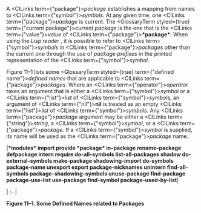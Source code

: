  



A <ClLinks  term={"package"}><i>package</i></ClLinks> establishes a mapping from names to <ClLinks  term={"symbol"}><i>symbols</i></ClLinks>. At any given time, one <ClLinks  term={"package"}><i>package</i></ClLinks> is current. The <GlossaryTerm styled={true} term={"current package"}><i>current package</i></GlossaryTerm> is the one that is the <ClLinks  term={"value"}><i>value</i></ClLinks> of <ClLinks  term={"package"}><b>\*package\*</b></ClLinks>. When using the *Lisp reader* , it is possible to refer to <ClLinks  term={"symbol"}><i>symbols</i></ClLinks> in <ClLinks  term={"package"}><i>packages</i></ClLinks> other than the current one through the use of *package prefixes* in the printed representation of the <ClLinks  term={"symbol"}><i>symbol</i></ClLinks>. 



Figure 11–1 lists some <GlossaryTerm styled={true} term={"defined name"}><i>defined names</i></GlossaryTerm> that are applicable to <ClLinks  term={"package"}><i>packages</i></ClLinks>. Where an <ClLinks  term={"operator"}><i>operator</i></ClLinks> takes an argument that is either a <ClLinks  term={"symbol"}><i>symbol</i></ClLinks> or a <ClLinks  term={"list"}><i>list</i></ClLinks> of <ClLinks  term={"symbol"}><i>symbols</i></ClLinks>, an argument of <ClLinks  term={"nil"}><b>nil</b></ClLinks> is treated as an empty <ClLinks  term={"list"}><i>list</i></ClLinks> of <ClLinks  term={"symbol"}><i>symbols</i></ClLinks>. Any <ClLinks  term={"package"}><i>package</i></ClLinks> argument may be either a <ClLinks  term={"string"}><i>string</i></ClLinks>, a <ClLinks  term={"symbol"}><i>symbol</i></ClLinks>, or a <ClLinks  term={"package"}><i>package</i></ClLinks>. If a <ClLinks  term={"symbol"}><i>symbol</i></ClLinks> is supplied, its name will be used as the <ClLinks  term={"package"}><i>package</i></ClLinks> name. 



|**\*modules\* import provide \*package\* in-package rename-package defpackage intern require do-all-symbols list-all-packages shadow do-external-symbols make-package shadowing-import do-symbols package-name unexport export package-nicknames unintern find-all-symbols package-shadowing-symbols unuse-package find-package package-use-list use-package find-symbol package-used-by-list**|

| :- |





**Figure 11–1. Some Defined Names related to Packages** 



